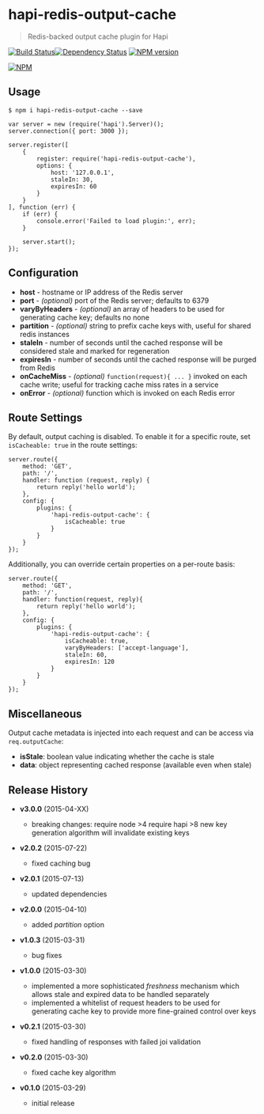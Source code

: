 # hapi-redis-output-cache
> Redis-backed output cache plugin for Hapi

[![Build Status](https://semaphoreci.com/api/v1/ArnoldZokas/ot-hapi-request-metrics/branches/master/shields_badge.svg)](https://semaphoreci.com/ArnoldZokas/ot-hapi-request-metrics)[![Dependency Status](https://david-dm.org/ArnoldZokas/hapi-redis-output-cache.svg)](https://david-dm.org/ArnoldZokas/hapi-redis-output-cache) [![NPM version](https://badge.fury.io/js/hapi-redis-output-cache.svg)](http://badge.fury.io/js/hapi-redis-output-cache)

[![NPM](https://nodei.co/npm/hapi-redis-output-cache.png?downloads=true&stars=true)](https://nodei.co/npm/hapi-redis-output-cache)

## Usage
```
$ npm i hapi-redis-output-cache --save
```

```
var server = new (require('hapi').Server)();
server.connection({ port: 3000 });

server.register([
    {
        register: require('hapi-redis-output-cache'),
        options: {
            host: '127.0.0.1',
            staleIn: 30,
            expiresIn: 60
        }
    }
], function (err) {
    if (err) {
        console.error('Failed to load plugin:', err);
    }

    server.start();
});
```

## Configuration
- **host** - hostname or IP address of the Redis server
- **port** - *(optional)* port of the Redis server; defaults to 6379
- **varyByHeaders** - *(optional)* an array of headers to be used for generating cache key; defaults no none
- **partition** - *(optional)* string to prefix cache keys with, useful for shared redis instances
- **staleIn** - number of seconds until the cached response will be considered stale and marked for regeneration
- **expiresIn** - number of seconds until the cached response will be purged from Redis
- **onCacheMiss** - *(optional)* `function(request){ ... }` invoked on each cache write; useful for tracking cache miss rates in a service
- **onError** - *(optional)* function which is invoked on each Redis error

## Route Settings

By default, output caching is disabled. To enable it for a specific route, set `isCacheable: true` in the route settings:

```
server.route({
    method: 'GET',
    path: '/',
    handler: function (request, reply) {
        return reply('hello world');
    },
    config: {
        plugins: {
            'hapi-redis-output-cache': {
                isCacheable: true
            }
        }
    }
});
```

Additionally, you can override certain properties on a per-route basis:
```
server.route({
    method: 'GET',
    path: '/',
    handler: function(request, reply){
        return reply('hello world');
    },
    config: {
        plugins: {
            'hapi-redis-output-cache': {
                isCacheable: true,
                varyByHeaders: ['accept-language'],
                staleIn: 60,
                expiresIn: 120
            }
        }
    }
});
```

## Miscellaneous
Output cache metadata is injected into each request and can be access via `req.outputCache`:
- **isStale**: boolean value indicating whether the cache is stale
- **data**: object representing cached response (available even when stale)

## Release History
- **v3.0.0** (2015-04-XX)
    - breaking changes:
        require node >4
        require hapi >8
        new key generation algorithm will invalidate existing keys
        
- **v2.0.2** (2015-07-22)
    - fixed caching bug
- **v2.0.1** (2015-07-13)
    - updated dependencies
- **v2.0.0** (2015-04-10)
    - added *partition* option
- **v1.0.3** (2015-03-31)
    - bug fixes
- **v1.0.0** (2015-03-30)
    - implemented a more sophisticated *freshness* mechanism which allows stale and expired data to be handled separately
    - implemented a whitelist of request headers to be used for generating cache key to provide more fine-grained control over keys
- **v0.2.1** (2015-03-30)
    - fixed handling of responses with failed joi validation
- **v0.2.0** (2015-03-30)
    - fixed cache key algorithm
- **v0.1.0** (2015-03-29)
    - initial release
